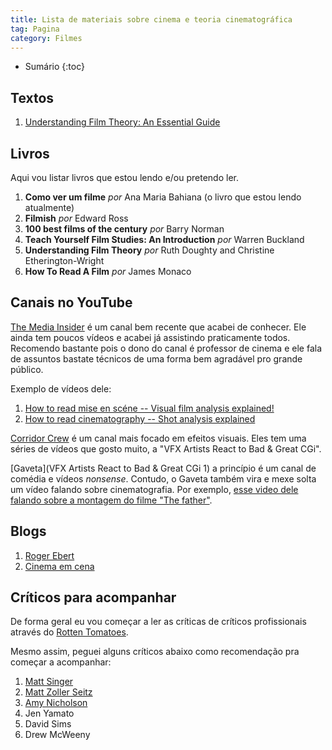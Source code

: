 ```yaml
---
title: Lista de materiais sobre cinema e teoria cinematográfica
tag: Pagina
category: Filmes
---
```


* Sumário
{:toc}

## Textos

1. [Understanding Film Theory: An Essential Guide](https://nofilmschool.com/Film-theory-basic-terms)

## Livros

Aqui vou listar livros que estou lendo e/ou pretendo ler.

1. **Como ver um filme** *por* Ana Maria Bahiana (o livro que estou lendo atualmente)
1. **Filmish** *por* Edward Ross
2. **100 best films of the century** *por* Barry Norman
3. **Teach Yourself Film Studies: An Introduction** *por* Warren Buckland
4. **Understanding Film Theory** *por* Ruth Doughty and Christine Etherington-Wright
5. **How To Read A Film** *por* James Monaco

## Canais no YouTube

[The Media Insider](https://www.youtube.com/c/TheMediaInsider) é um canal bem recente que acabei de conhecer. Ele ainda tem poucos vídeos e acabei já assistindo praticamente todos. Recomendo bastante pois o dono do canal é professor de cinema e ele fala de assuntos bastate técnicos de uma forma bem agradável pro grande público.

Exemplo de vídeos dele:

1. [How to read mise en scéne -- Visual film analysis explained!](https://www.youtube.com/watch?v=ueSh66xktkk&t=335s)
2. [How to read cinematography -- Shot analysis explained](https://www.youtube.com/watch?v=dhWIDCnktwc)

[Corridor Crew](https://www.youtube.com/user/samandniko) é um canal mais focado em efeitos visuais. Eles tem uma séries de vídeos que gosto muito, a "VFX Artists React to Bad & Great CGi".

[Gaveta](VFX Artists React to Bad & Great CGi 1) a princípio é um canal de comédia e vídeos *nonsense*. Contudo, o Gaveta também vira e mexe solta um vídeo falando sobre cinematografia. Por exemplo, [esse video dele falando sobre a montagem do filme "The father"](https://www.youtube.com/watch?v=tDe6Jk8LoPk).

## Blogs

1. [Roger Ebert](https://www.rogerebert.com/)
2. [Cinema em cena](https://cinemaemcena.com.br/critica)

## Críticos para acompanhar

De forma geral eu vou começar a ler as críticas de críticos profissionais através do [Rotten Tomatoes](https://www.rottentomatoes.com/).

Mesmo assim, peguei alguns críticos abaixo como recomendação pra começar a acompanhar:

1. [Matt Singer](https://www.rottentomatoes.com/critic/matt-singer/movies)
2. [Matt Zoller Seitz](https://www.rottentomatoes.com/critic/matt-zoller-seitz/movies)
3. [Amy Nicholson](https://www.rottentomatoes.com/critic/amy-nicholson/movies)
4. Jen Yamato
5. David Sims
6. Drew McWeeny
